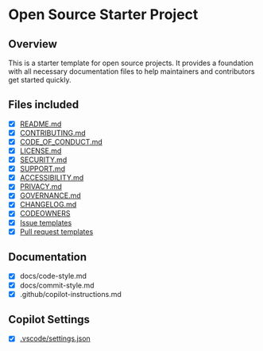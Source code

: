 # Open Source Starter Project

## Overview
This is a starter template for open source projects. It provides a foundation with all necessary documentation files to help maintainers and contributors get started quickly.

## Files included
- [x] [README.md](README.md)
- [x] [CONTRIBUTING.md](CONTRIBUTING.md)
- [x] [CODE_OF_CONDUCT.md](CODE_OF_CONDUCT.md)
- [x] [LICENSE.md](LICENSE.md)
- [x] [SECURITY.md](SECURITY.md)
- [x] [SUPPORT.md](SUPPORT.md)
- [x] [ACCESSIBILITY.md](ACCESSIBILITY.md)
- [x] [PRIVACY.md](PRIVACY.md)
- [x] [GOVERNANCE.md](GOVERNANCE.md)
- [x] [CHANGELOG.md](CHANGELOG.md)
- [x] [CODEOWNERS](.github/CODEOWNERS)
- [x] [Issue templates](.github/ISSUE_TEMPLATE)
- [x] [Pull request templates](.github/pull_request_template.md)

## Documentation
- [x] docs/code-style.md
- [x] docs/commit-style.md
- [x] .github/copilot-instructions.md

## Copilot Settings
- [x] [.vscode/settings.json](.vscode/settings.json)
